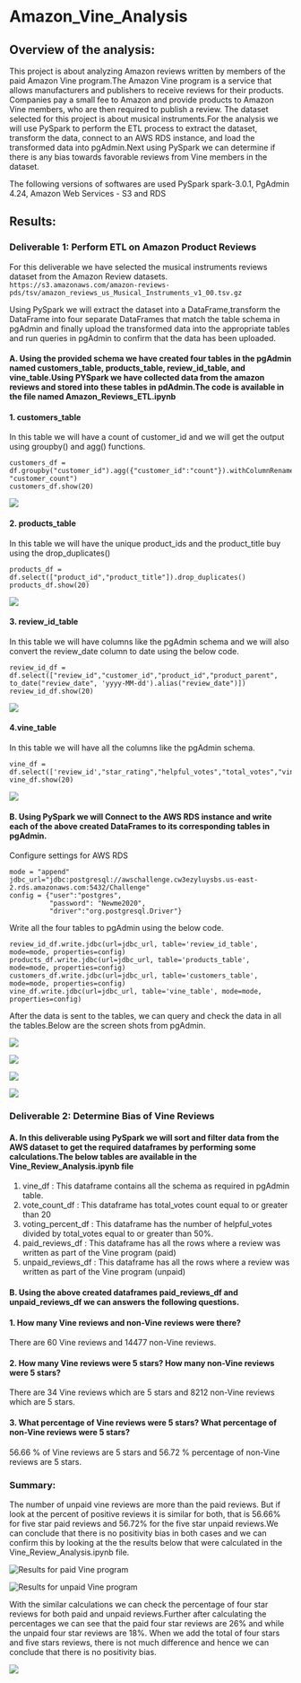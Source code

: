 # Amazon_Vine_Analysis
## Overview of the analysis:
This project is about analyzing Amazon reviews written by members of the paid Amazon Vine program.The Amazon Vine program is a service that allows manufacturers and publishers to receive reviews for their products. Companies pay a small fee to Amazon and provide products to Amazon Vine members, who are then required to publish a review.
The dataset selected for this project is about musical instruments.For the analysis we will use PySpark to perform the ETL process to extract the dataset, transform the data, connect to an AWS RDS instance, and load the transformed data into pgAdmin.Next using PySpark we can determine if there is any bias towards favorable reviews from Vine members in the dataset.

The following versions of softwares are used
PySpark spark-3.0.1, PgAdmin 4.24, Amazon Web Services - S3 and RDS

## Results:
### Deliverable 1: Perform ETL on Amazon Product Reviews
For this deliverable we have selected the musical instruments reviews dataset from the Amazon Review datasets.
```https://s3.amazonaws.com/amazon-reviews-pds/tsv/amazon_reviews_us_Musical_Instruments_v1_00.tsv.gz```

Using PySpark we will extract the dataset into a DataFrame,transform the DataFrame into four separate DataFrames that match the table schema in pgAdmin and finally upload the transformed data into the appropriate tables and run queries in pgAdmin to confirm that the data has been uploaded.

#### A. Using the provided schema we have created four tables in the pgAdmin named customers_table, products_table, review_id_table, and vine_table.Using PYSpark we have collected data from the amazon reviews and stored into these tables in pdAdmin.The code is available in the file named Amazon_Reviews_ETL.ipynb

#### 1. customers_table
In this table we will have a count of customer_id and we will get the output using groupby() and agg() functions.


```
customers_df = df.groupby("customer_id").agg({"customer_id":"count"}).withColumnRenamed("count(customer_id)", "customer_count")
customers_df.show(20)
``` 

![](https://github.com/Akshaya-Kamble/Amazon_Vine_Analysis/blob/main/Refrence%20images/customers_df.PNG) 

#### 2. products_table
In this table we will have the unique product_ids and the product_title buy using the drop_duplicates()

```
products_df = df.select(["product_id","product_title"]).drop_duplicates()
products_df.show(20)
```

![](https://github.com/Akshaya-Kamble/Amazon_Vine_Analysis/blob/main/Refrence%20images/products_df.PNG) 

#### 3. review_id_table
In this table we will have columns like the pgAdmin schema and we will also convert the review_date column to date using the below code.

```
review_id_df = df.select(["review_id","customer_id","product_id","product_parent", to_date("review_date", 'yyyy-MM-dd').alias("review_date")])
review_id_df.show(20)
```

![](https://github.com/Akshaya-Kamble/Amazon_Vine_Analysis/blob/main/Refrence%20images/review_id_df.PNG) 

#### 4.vine_table
In this table we will have all the columns like the pgAdmin schema.

```
vine_df = df.select(['review_id',"star_rating","helpful_votes","total_votes","vine","verified_purchase"])
vine_df.show(20)
```

![](https://github.com/Akshaya-Kamble/Amazon_Vine_Analysis/blob/main/Refrence%20images/vine_df.PNG) 

#### B. Using PySpark we will Connect to the AWS RDS instance and write each of the above created DataFrames to its corresponding tables in pgAdmin.

Configure settings for AWS RDS

```
mode = "append"
jdbc_url="jdbc:postgresql://awschallenge.cw3ezyluysbs.us-east-2.rds.amazonaws.com:5432/Challenge"
config = {"user":"postgres", 
          "password": "Newme2020", 
          "driver":"org.postgresql.Driver"}
```

Write all the four tables to pgAdmin using the below code.

```
review_id_df.write.jdbc(url=jdbc_url, table='review_id_table', mode=mode, properties=config)
products_df.write.jdbc(url=jdbc_url, table='products_table', mode=mode, properties=config)
customers_df.write.jdbc(url=jdbc_url, table='customers_table', mode=mode, properties=config)
vine_df.write.jdbc(url=jdbc_url, table='vine_table', mode=mode, properties=config)
```

After the data is sent to the tables, we can query and check the data in all the tables.Below are the screen shots from pgAdmin.

![](https://github.com/Akshaya-Kamble/Amazon_Vine_Analysis/blob/main/Refrence%20images/customers_table.PNG)

![](https://github.com/Akshaya-Kamble/Amazon_Vine_Analysis/blob/main/Refrence%20images/products_table.PNG)

![](https://github.com/Akshaya-Kamble/Amazon_Vine_Analysis/blob/main/Refrence%20images/review_id_table.PNG)

![](https://github.com/Akshaya-Kamble/Amazon_Vine_Analysis/blob/main/Refrence%20images/vine_table.PNG)

### Deliverable 2: Determine Bias of Vine Reviews
#### A. In this deliverable using PySpark we will sort and filter data from the AWS dataset to get the required dataframes by performing some calculations.The below tables are available in the Vine_Review_Analysis.ipynb file

1. vine_df : This dataframe contains all the schema as required in pgAdmin table.
2. vote_count_df : This dataframe has total_votes count equal to or greater than 20
3. voting_percent_df : This dataframe has the number of helpful_votes divided by total_votes equal to or greater than 50%.
4. paid_reviews_df : This dataframe has all the rows where a review was written as part of the Vine program (paid)
5. unpaid_reviews_df : This dataframe has all the rows where a review was written as part of the Vine program (unpaid)


#### B. Using the above created dataframes paid_reviews_df and unpaid_reviews_df we can answers the following questions.

#### 1. How many Vine reviews and non-Vine reviews were there?
There are 60 Vine reviews and 14477 non-Vine reviews.

#### 2. How many Vine reviews were 5 stars? How many non-Vine reviews were 5 stars?
There are 34 Vine reviews which are 5 stars and 8212 non-Vine reviews which are 5 stars.

#### 3. What percentage of Vine reviews were 5 stars? What percentage of non-Vine reviews were 5 stars?
56.66 % of Vine reviews are 5 stars and 56.72 % percentage of non-Vine reviews are 5 stars.

### Summary: 
The number of unpaid vine reviews are more than the paid reviews. But if look at the percent of positive reviews it is similar for both, that is 56.66% for five star paid reviews and 56.72% for the five star unpaid reviews.We can conclude that there is no positivity bias in both cases and we can confirm this by looking at the the results below that were calculated in the Vine_Review_Analysis.ipynb file.

![Results for paid Vine program](https://github.com/Akshaya-Kamble/Amazon_Vine_Analysis/blob/main/Refrence%20images/paid.PNG)

![Results for unpaid Vine program](https://github.com/Akshaya-Kamble/Amazon_Vine_Analysis/blob/main/Refrence%20images/unpaid.PNG)

With the similar calculations we can check the percentage of four star reviews for both paid and unpaid reviews.Further after calculating the percentages we can see that the paid four star reviews are 26% and while the unpaid four star reviews are 18%. When we add the total of four stars and five stars reviews, there is not much difference and hence we can conclude that there is no positivity bias.

![](https://github.com/Akshaya-Kamble/Amazon_Vine_Analysis/blob/main/Refrence%20images/four%20star.PNG)

